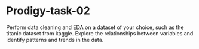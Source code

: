 # Prodigy-task-02
Perform data cleaning and EDA on a dataset of your choice, such as the titanic dataset from kaggle. Explore the relationships between variables and identify patterns and trends in the data.

